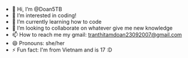 - 👋 Hi, I’m @Doan5TB
- 👀 I’m interested in coding!
- 🌱 I’m currently learning how to code
- 💞️ I’m looking to collaborate on whatever give me new knowledge
- 📫 How to reach me my gmail: tranthitamdoan23092007@gmail.com
- 😄 Pronouns: she/her
- ⚡ Fun fact: I'm from Vietnam and is 17 :D
<!---
Doan5TB/Doan5TB is a ✨ special ✨ repository because its `README.md` (this file) appears on your GitHub profile.
You can click the Preview link to take a look at your changes.
--->
